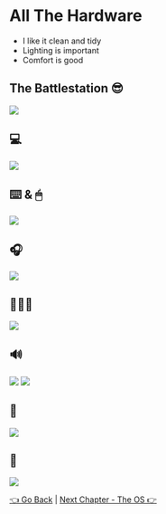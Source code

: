 # All The Hardware

* I like it clean and tidy
* Lighting is important
* Comfort is good

## The Battlestation 😎
![](img/desktop.jpeg)

## 💻
![](img/laptop.jpeg)

## ⌨️ & 🖱
![](img/keyboardandmouse.jpeg)

## 🎧
![](img/headphones.jpeg)

## 🏃🏽‍♂️
![](img/computercase.jpeg)

## 🔊
![](img/speakers.jpeg)
![](img/conferancespeaker.jpeg)

## 🎥
![](img/webcam.jpeg)

## 🔌
![](img/dongles.jpeg)

[👈 Go Back](00-intro.md) | [Next Chapter - The OS 👉](02-os.md)